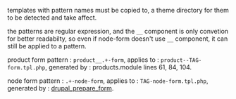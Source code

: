 templates with pattern names must be copied to,
a theme directory for them to be detected and take affect.

the patterns are regular expression,
and the `__` component is only convetion for better readabilty,
so even if node-form doesn't use `__` component, it can still be applied to a pattern.

product form pattern : `product__.+-form`,
applies to : `product--TAG-form.tpl.php`,
generated by : products.module lines 61, 84, 104. 

node form pattern : `.+-node-form`,
applies to : `TAG-node-form.tpl.php`,
generated by : [drupal_prepare_form](http://cgit.drupalcode.org/drupal/tree/includes/form.inc?h=7.x#n1114).

